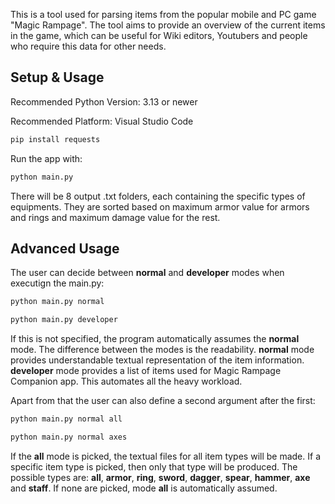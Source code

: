 This is a tool used for parsing items from the popular mobile and PC game "Magic Rampage". The tool aims to provide an overview of the current items in the game, which can be useful for Wiki editors, Youtubers and people who require this data for other needs.

## Setup & Usage

Recommended Python Version: 3.13 or newer

Recommended Platform: Visual Studio Code

```bash
pip install requests
```

Run the app with:

```bash
python main.py
```

There will be 8 output .txt folders, each containing the specific types of equipments. They are sorted based on maximum armor value for armors and rings and maximum damage value for the rest.

## Advanced Usage

The user can decide between **normal** and **developer** modes when executign the main.py:

```bash
python main.py normal
```

```bash
python main.py developer
```

If this is not specified, the program automatically assumes the **normal** mode. The difference between the modes is the readability. **normal** mode provides understandable textual representation of the item information. **developer** mode provides a list of items used for Magic Rampage Companion app. This automates all the heavy workload.

Apart from that the user can also define a second argument after the first:

```bash
python main.py normal all
```

```bash
python main.py normal axes
```

If the **all** mode is picked, the textual files for all item types will be made. If a specific item type is picked, then only that type will be produced. The possible types are: **all**, **armor**, **ring**, **sword**, **dagger**, **spear**, **hammer**, **axe** and **staff**. If none are picked, mode **all** is automatically assumed.